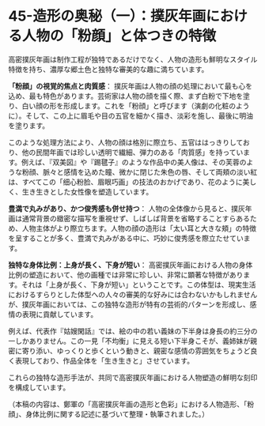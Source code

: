 
# 45-造形の奥秘（一）：撲灰年画における人物の「粉顔」と体つきの特徴

高密撲灰年画は制作工程が独特であるだけでなく、人物の造形も鮮明なスタイル特徴を持ち、濃厚な郷土色と独特な審美的な趣に満ちています。

**「粉顔」の視覚的焦点と肉質感**：
撲灰年画は人物の顔の処理において最も心を込め、最も特色があります。芸術家は人物の顔を描く際、まず白粉で下地を塗り、白い顔の形を形成します。これを「粉顔」と呼びます（演劇の化粧のように）。そして、この上に眉毛や目の五官を細かく描き、淡彩を施し、最後に明油を塗ります。

このような処理方法により、人物の顔は格別に際立ち、五官ははっきりしており、他の民間年画では珍しい透明で繊細、弾力のある「肉質感」を持っています。例えば、『双美図』や『踢毽子』のような作品中の美人像は、その芙蓉のような粉顔、脈々と感情を込めた瞳、微かに閉じた朱色の唇、そして両頬の淡い紅は、すべてこの「细心粉脸、眉眼巧画」の技法のおかげであり、花のように美しく、生き生きとした女性像を塑造しています。

**豊満で丸みがあり、かつ俊秀感も併せ持つ**：
人物の全体像から見ると、撲灰年画は通常背景の緻密な描写を重視せず、しばしば背景を省略することすらあるため、人物主体がより際立ちます。人物の顔の造形は「太い耳と大きな頬」の特徴を呈することが多く、豊満で丸みがある中に、巧妙に俊秀感を際立たせています。

**独特な身体比例：上身が長く、下身が短い**：
高密撲灰年画における人物の身体比例の塑造において、他の画種では非常に珍しい、非常に顕著な特徴があります。それは「上身が長く、下身が短い」ということです。この体型は、現実生活におけるすらりとした体型への人々の審美的な好みには合わないかもしれませんが、撲灰年画においては、この独特な造形が特有の芸術的パターンを形成し、感情の表現に貢献しています。

例えば、代表作『姑嫂閑話』では、絵の中の若い義妹の下半身は身長の約三分の一しかありません。この一見「不均衡」に見える短い下半身こそが、義姉妹が親密に寄り添い、ゆっくりと歩くという動きと、親密な感情の雰囲気をちょうど良く表現しており、作品全体を「生き生きと」させています。

これらの独特な造形手法が、共同で高密撲灰年画における人物塑造の鮮明な刻印を構成しています。

（本稿の内容は、鄭軍の「高密撲灰年画の造形と色彩」における人物造形、「粉顔」、身体比例に関する記述に基づいて整理・執筆されました。）
